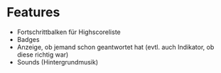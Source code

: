 # Features

* Fortschrittbalken für Highscoreliste
* Badges
* Anzeige, ob jemand schon geantwortet hat (evtl. auch Indikator, ob diese richtig war)
* Sounds (Hintergrundmusik)